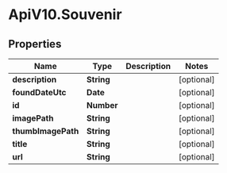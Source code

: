 # ApiV10.Souvenir

## Properties

Name | Type | Description | Notes
------------ | ------------- | ------------- | -------------
**description** | **String** |  | [optional] 
**foundDateUtc** | **Date** |  | [optional] 
**id** | **Number** |  | [optional] 
**imagePath** | **String** |  | [optional] 
**thumbImagePath** | **String** |  | [optional] 
**title** | **String** |  | [optional] 
**url** | **String** |  | [optional] 


